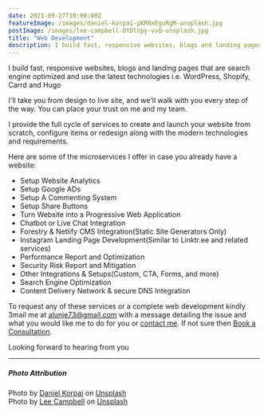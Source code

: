```yaml
---
date: 2021-09-27T10:00:00Z
featureImage: /images/daniel-korpai-pKRNxEguRgM-unsplash.jpg
postImage: /images/lee-campbell-DtDlVpy-vvQ-unsplash.jpg
title: "Web Development"
description: I build fast, responsive websites, blogs and landing pages that are search engine optimized and use the latest technologies i.e. WordPress, Shopify, Carrd and Hugo
---
```


I build fast, responsive websites, blogs and landing pages that are search engine optimized and use the latest technologies i.e. WordPress, Shopify, Carrd and Hugo

I'll take you from design to live site, and we'll walk with you every step of the way. You can place your trust on me and my team. 

I provide the full cycle of services to create and launch your website from scratch, configure items or redesign along with the modern technologies and requirements.

Here are some of the microservices I offer in case you already have a website:

* Setup Website Analytics
* Setup Google ADs
* Setup A Commenting System
* Setup Share Buttons
* Turn Website into a Progressive Web Application
* Chatbot or Live Chat Integration
* Forestry & Netlify CMS Integration(Static Site Generators Only)
* Instagram Landing Page Development(Similar to Linktr.ee and related services)
* Performance Report and Optimization
* Security Risk Report and Mitigation
* Other Integrations & Setups(Custom, CTA, Forms, and more)
* Search Engine Optimization
* Content Delivery Network & secure DNS Integration

To request any of these services or a complete web development kindly 3mail me at [alunje73@gmail.com](mailto:alunje73@gmail.com) with a message detailing the issue and what you would like me to do for you or [contact me](/contact). If not sure then [Book a Consultation](https://calendly.com/stephenajulu).

Looking forward to hearing from you

<hr>
<h5>Photo Attribution</h5>
Photo by <a href="https://unsplash.com/@danielkorpai?utm_source=unsplash&utm_medium=referral&utm_content=creditCopyText">Daniel Korpai</a> on <a href="https://unsplash.com/s/photos/web-development?utm_source=unsplash&utm_medium=referral&utm_content=creditCopyText">Unsplash</a>
<br>
Photo by <a href="https://unsplash.com/@leecampbell?utm_source=unsplash&utm_medium=referral&utm_content=creditCopyText">Lee  Campbell</a> on <a href="https://unsplash.com/?utm_source=unsplash&utm_medium=referral&utm_content=creditCopyText">Unsplash</a>
  
